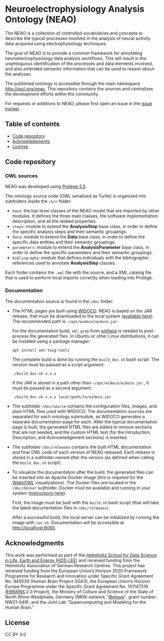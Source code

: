 # Neuroelectrophysiology Analysis Ontology (NEAO)

The NEAO is a collection of controlled vocabularies and concepts to describe the typical processes involved in the analysis of neural activity data acquired using electrophysiology techniques.

The goal of NEAO is to provide a common framework for annotating neuroelectrophysiology data analysis workflows. This will result in the unambiguous identification of the processes and data elements involved, and also extended semantic information that can be used to reason about the analyses.

The published ontology is accessible through the main namespace http://purl.org/neao. This repository contains the sources and centralizes the development efforts within the community.

For requests or additions to NEAO, please first open an issue in the [issue tracker](https://github.com/INM-6/neuroephys_analysis_ontology/issues).

## Table of contents

- [Code repository](#code-repository)
- [Acknowledgments](#acknowledgments)
- [License](#license)

## Code repository

### OWL sources

NEAO was developed using [Protégé 5.5](https://protege.stanford.edu/software.php).

The ontology source code (OWL serialized as Turtle) is organized into subfolders inside the `/src` folder:

- `base`: the top-level classes of the NEAO model that are imported by other modules. It defines the three main classes, the software implementation description, and all the related properties.
- `steps`: module to extend the **AnalysisStep** base class, in order to define the specific analysis steps and their semantic groupings.
- `data`: module to extend the **Data** base class, in order to define the specific data entities and their semantic groupings.
- `parameters`: module to extend the **AnalysisParameter** base class, in order to define the specific parameters and their semantic groupings.
- `bibliography`: module that defines individuals with the bibliographic references used to annotate **AnalysisStep** classes.

Each folder contains the `.owl` file with the source, and a XML catalog file that is used to perform local imports correctly when loading into Protégé.

### Documentation

The documentation source is found in the `/doc` folder:

- The HTML pages are built using [WIDOCO](https://github.com/dgarijo/Widoco). NEAO is based on the JAR release, that must be downloaded to the local system ([available here](https://github.com/dgarijo/WIDOCO/releases/latest)). The recommended path is `~/opt/widoco/widoco.jar`. 
  
  For the documentation build, `xml_grep` from [xmltwig](https://github.com/mirod/xmltwig/tree/master) is needed to post-process the generated files. In Ubuntu or other Linux distributions, it can be installed using a package manager:
  
  `apt install xml-twig-tools`
  
  The complete build is done by running the `build_doc.sh` bash script. The version must be passed as a script argument:
  
  `./build_doc.sh x.x.x`
  
  If the JAR is stored in a path other than `~/opt/widoco/widoco.jar` , it must be passed as a second argument:
  
  `./build_doc.sh x.x.x local/path/to/widoco.jar`

- The subfolder `/doc/source` contains the configuration files, images, and plain HTML files used with WIDOCO. The documentation sources are separated for each ontology submodule, as WIDOCO generates a separate documentation page for each. After the typical documentation page is built, the generated HTML files are edited  to remove sections that are not needed, and the custom HTML text (for the Introduction, Description, and Acknowledgement sections) is inserted. 

- The subfolder `/doc/releases` contains the built HTML documentation and final OWL code of each version of NEAO released. Each release is stored in a subfolder named after the version (as defined when calling the `build_doc.sh` script).

- To visualize the documentation after the build, the generated files can be inserted into an Apache Docker image (this is required for the [WebVOWL](http://vowl.visualdataweb.org/webvowl.html) visualizations). The Docker files are located in the `/doc/docker` subfolder. Docker must be available and running in your system ([instructions here](https://docs.docker.com/engine/install/)). 
  
  First, the image must be built with the `build.sh` bash script (that will take the latest documentation files in `/doc/releases`).
  
  After a successful build, the local server can be initialized by running the image with `run.sh`. Documentation will be accessible at [http://localhost:8080](http://localhost:8080).

## Acknowledgments

This work was performed as part of the [Helmholtz School for Data Science in Life, Earth and Energy (HDS-LEE)](https://hds-lee.de) and received funding from the Helmholtz Association of German Research Centres. This project has received funding from the European Union’s Horizon 2020 Framework Programme for Research and Innovation under Specific Grant Agreement No. 945539 (Human Brain Project SGA3), the European Union’s Horizon Europe Programme under the Specific Grant Agreement No. 101147319 ([EBRAINS](https://ebrains.eu) 2.0 Project), the Ministry of Culture and Science of the State of North Rhine-Westphalia, Germany (NRW-network "[iBehave](https://ibehave.nrw)", grant number: NW21-049), and the Joint Lab "Supercomputing and Modeling for the Human Brain."

## License

CC BY 4.0
